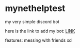 # mynethelptest
my very simple discord bot



here is the link to add my bot:
[LINK](https://discord.com/oauth2/authorize?client_id=858413343089492009&scope=bot)




features: messing with friends xd
